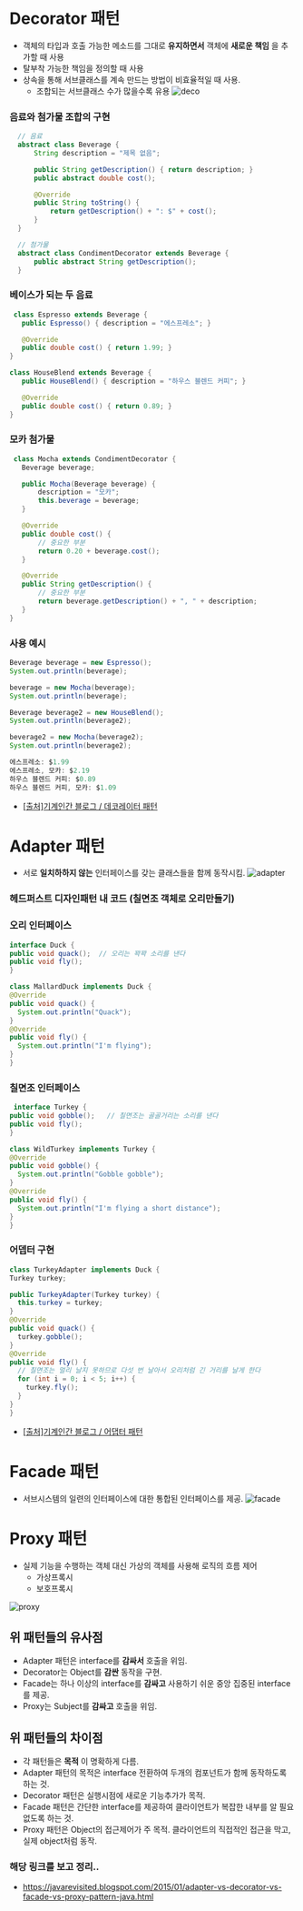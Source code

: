 # Decorator 패턴
  - 객체의 타입과 호출 가능한 메소드를 그대로 __유지하면서__ 객체에 __새로운 책임__ 을 추가할 때 사용
  - 탈부착 가능한 책임을 정의할 때 사용
  - 상속을 통해 서브클래스를 계속 만드는 방법이 비효율적일 때 사용.
    - 조합되는 서브클래스 수가 많을수록 유용
  ![deco](https://user-images.githubusercontent.com/22286957/86119403-5bf56800-bb0d-11ea-87af-b134f6d18ff9.PNG)
  
 ### 음료와 첨가물 조합의 구현
  ``` JAVA
    // 음료
    abstract class Beverage {
        String description = "제목 없음";

        public String getDescription() { return description; }
        public abstract double cost();

        @Override
        public String toString() {
            return getDescription() + ": $" + cost();
        }
    }

    // 첨가물
    abstract class CondimentDecorator extends Beverage {
        public abstract String getDescription();
    }
 ```
 ### 베이스가 되는 두 음료
 ``` JAVA
  class Espresso extends Beverage {
    public Espresso() { description = "에스프레소"; }

    @Override
    public double cost() { return 1.99; }
}

class HouseBlend extends Beverage {
    public HouseBlend() { description = "하우스 블렌드 커피"; }

    @Override
    public double cost() { return 0.89; }
}
 ```
 ### 모카 첨가물
 ``` JAVA
  class Mocha extends CondimentDecorator {
    Beverage beverage;

    public Mocha(Beverage beverage) {
        description = "모카";
        this.beverage = beverage;
    }

    @Override
    public double cost() {
        // 중요한 부분
        return 0.20 + beverage.cost();
    }

    @Override
    public String getDescription() {
        // 중요한 부분
        return beverage.getDescription() + ", " + description;
    }
}
 ```
 ### 사용 예시
 ``` JAVA
 Beverage beverage = new Espresso();
System.out.println(beverage);

beverage = new Mocha(beverage);
System.out.println(beverage);

Beverage beverage2 = new HouseBlend();
System.out.println(beverage2);

beverage2 = new Mocha(beverage2);
System.out.println(beverage2);
 ```
 ``` JAVA
에스프레소: $1.99
에스프레소, 모카: $2.19
하우스 블렌드 커피: $0.89
하우스 블렌드 커피, 모카: $1.09
 ```
 - [[출처]기계인간 블로그 / 데코레이터 패턴](https://johngrib.github.io/wiki/decorator-pattern/)
# Adapter 패턴
  - 서로 __일치하하지 않는__ 인터페이스를 갖는 클래스들을 함께 동작시킴.
  ![adapter](https://user-images.githubusercontent.com/22286957/86119382-51d36980-bb0d-11ea-9165-6058e99a7604.PNG)
  ### 헤드퍼스트 디자인패턴 내 코드 (칠면조 객체로 오리만들기)
  ### 오리 인터페이스
  ``` JAVA
  interface Duck {
  public void quack();  // 오리는 꽉꽉 소리를 낸다
  public void fly();
}

class MallardDuck implements Duck {
  @Override
  public void quack() {
    System.out.println("Quack");
  }
  @Override
  public void fly() {
    System.out.println("I'm flying");
  }
}
  ```
  ### 칠면조 인터페이스
  ``` JAVA
   interface Turkey {
  public void gobble();   // 칠면조는 골골거리는 소리를 낸다
  public void fly();
}

class WildTurkey implements Turkey {
  @Override
  public void gobble() {
    System.out.println("Gobble gobble");
  }
  @Override
  public void fly() {
    System.out.println("I'm flying a short distance");
  }
}
  ```
  ### 어뎁터 구현
  ``` JAVA
  class TurkeyAdapter implements Duck {
  Turkey turkey;

  public TurkeyAdapter(Turkey turkey) {
    this.turkey = turkey;
  }
  @Override
  public void quack() {
    turkey.gobble();
  }
  @Override
  public void fly() {
    // 칠면조는 멀리 날지 못하므로 다섯 번 날아서 오리처럼 긴 거리를 날게 한다
    for (int i = 0; i < 5; i++) {
      turkey.fly();
    }
  }
}
  ```
  - [[출처]기계인간 블로그 / 어댑터 패턴](https://johngrib.github.io/wiki/adapter-pattern/)
# Facade 패턴
  - 서브시스템의 일련의 인터페이스에 대한 통합된 인터페이스를 제공.
  ![facade](https://user-images.githubusercontent.com/22286957/86119453-729bbf00-bb0d-11ea-8fb2-85fbbe59df11.png)
# Proxy 패턴
  - 실제 기능을 수행하는 객체 대신 가상의 객체를 사용해 로직의 흐름 제어
    - 가상프록시
    - 보호프록시
    
  ![proxy](https://user-images.githubusercontent.com/22286957/86119420-63b50c80-bb0d-11ea-9483-10aca33dbd67.gif)
## 위 패턴들의 유사점
  - Adapter 패턴은 interface를 __감싸서__ 호출을 위임.
  - Decorator는 Object를 __감싼__ 동작을 구현.
  - Facade는 하나 이상의 interface를 __감싸고__ 사용하기 쉬운 중앙 집중된 interface를 제공.
  - Proxy는 Subject를 __감싸고__ 호출을 위임.
## 위 패턴들의 차이점
  - 각 패턴들은 __목적__ 이 명확하게 다름.
  - Adapter 패턴의 목적은 interface 전환하여 두개의 컴포넌트가 함께 동작하도록 하는 것.
  - Decorator 패턴은 실행시점에 새로운 기능추가가 목적.
  - Facade 패턴은 간단한 interface를 제공하여 클라이언트가 복잡한 내부를 알 필요 없도록 하는 것.
  - Proxy 패턴은 Object의 접근제어가 주 목적. 클라이언트의 직접적인 접근을 막고, 실제 object처럼 동작.
### 해당 링크를 보고 정리..
  - https://javarevisited.blogspot.com/2015/01/adapter-vs-decorator-vs-facade-vs-proxy-pattern-java.html

